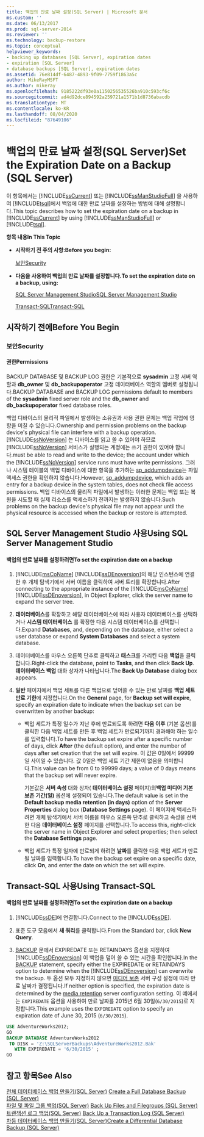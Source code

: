 ```yaml
---
title: 백업의 만료 날짜 설정(SQL Server) | Microsoft 문서
ms.custom: ''
ms.date: 06/13/2017
ms.prod: sql-server-2014
ms.reviewer: ''
ms.technology: backup-restore
ms.topic: conceptual
helpviewer_keywords:
- backing up databases [SQL Server], expiration dates
- expiration [SQL Server]
- database backups [SQL Server], expiration dates
ms.assetid: 76e814df-6487-4893-9f09-7759f1863a5c
author: MikeRayMSFT
ms.author: mikeray
ms.openlocfilehash: 9185222df93e0a1150256535526ba910c593cf6c
ms.sourcegitcommit: ad4d92dce894592a259721a1571b1d8736abacdb
ms.translationtype: MT
ms.contentlocale: ko-KR
ms.lasthandoff: 08/04/2020
ms.locfileid: "87649106"
---
```

# <a name="set-the-expiration-date-on-a-backup-sql-server"></a><span data-ttu-id="14b8c-102">백업의 만료 날짜 설정(SQL Server)</span><span class="sxs-lookup"><span data-stu-id="14b8c-102">Set the Expiration Date on a Backup (SQL Server)</span></span>
  <span data-ttu-id="14b8c-103">이 항목에서는 [!INCLUDE[ssCurrent](../../includes/sscurrent-md.md)] 또는 [!INCLUDE[ssManStudioFull](../../includes/ssmanstudiofull-md.md)] 을 사용하여 [!INCLUDE[tsql](../../includes/tsql-md.md)]에서 백업에 대한 만료 날짜를 설정하는 방법에 대해 설명합니다.</span><span class="sxs-lookup"><span data-stu-id="14b8c-103">This topic describes how to set the expiration date on a backup in [!INCLUDE[ssCurrent](../../includes/sscurrent-md.md)] by using [!INCLUDE[ssManStudioFull](../../includes/ssmanstudiofull-md.md)] or [!INCLUDE[tsql](../../includes/tsql-md.md)].</span></span>  
  
 <span data-ttu-id="14b8c-104">**항목 내용**</span><span class="sxs-lookup"><span data-stu-id="14b8c-104">**In This Topic**</span></span>  
  
-   <span data-ttu-id="14b8c-105">**시작하기 전 주의 사항:**</span><span class="sxs-lookup"><span data-stu-id="14b8c-105">**Before you begin:**</span></span>  
  
     [<span data-ttu-id="14b8c-106">보안</span><span class="sxs-lookup"><span data-stu-id="14b8c-106">Security</span></span>](#Security)  
  
-   <span data-ttu-id="14b8c-107">**다음을 사용하여 백업의 만료 날짜를 설정합니다.**</span><span class="sxs-lookup"><span data-stu-id="14b8c-107">**To set the expiration date on a backup, using:**</span></span>  
  
     [<span data-ttu-id="14b8c-108">SQL Server Management Studio</span><span class="sxs-lookup"><span data-stu-id="14b8c-108">SQL Server Management Studio</span></span>](#SSMSProcedure)  
  
     [<span data-ttu-id="14b8c-109">Transact-SQL</span><span class="sxs-lookup"><span data-stu-id="14b8c-109">Transact-SQL</span></span>](#TsqlProcedure)  
  
##  <a name="before-you-begin"></a><a name="BeforeYouBegin"></a> <span data-ttu-id="14b8c-110">시작하기 전에</span><span class="sxs-lookup"><span data-stu-id="14b8c-110">Before You Begin</span></span>  
  
###  <a name="security"></a><a name="Security"></a> <span data-ttu-id="14b8c-111">보안</span><span class="sxs-lookup"><span data-stu-id="14b8c-111">Security</span></span>  
  
####  <a name="permissions"></a><a name="Permissions"></a> <span data-ttu-id="14b8c-112">권한</span><span class="sxs-lookup"><span data-stu-id="14b8c-112">Permissions</span></span>  
 <span data-ttu-id="14b8c-113">BACKUP DATABASE 및 BACKUP LOG 권한은 기본적으로 **sysadmin** 고정 서버 역할과 **db_owner** 및 **db_backupoperator** 고정 데이터베이스 역할의 멤버로 설정됩니다.</span><span class="sxs-lookup"><span data-stu-id="14b8c-113">BACKUP DATABASE and BACKUP LOG permissions default to members of the **sysadmin** fixed server role and the **db_owner** and **db_backupoperator** fixed database roles.</span></span>  
  
 <span data-ttu-id="14b8c-114">백업 디바이스의 물리적 파일에서 발생하는 소유권과 사용 권한 문제는 백업 작업에 영향을 미칠 수 있습니다.</span><span class="sxs-lookup"><span data-stu-id="14b8c-114">Ownership and permission problems on the backup device's physical file can interfere with a backup operation.</span></span> [!INCLUDE[ssNoVersion](../../includes/ssnoversion-md.md)] <span data-ttu-id="14b8c-115">는 디바이스를 읽고 쓸 수 있어야 하므로 [!INCLUDE[ssNoVersion](../../includes/ssnoversion-md.md)] 서비스가 실행되는 계정에는 쓰기 권한이 있어야 합니다.</span><span class="sxs-lookup"><span data-stu-id="14b8c-115">must be able to read and write to the device; the account under which the [!INCLUDE[ssNoVersion](../../includes/ssnoversion-md.md)] service runs must have write permissions.</span></span> <span data-ttu-id="14b8c-116">그러나 시스템 테이블의 백업 디바이스에 대한 항목을 추가하는 [sp_addumpdevice](/sql/relational-databases/system-stored-procedures/sp-addumpdevice-transact-sql)는 파일 액세스 권한을 확인하지 않습니다.</span><span class="sxs-lookup"><span data-stu-id="14b8c-116">However, [sp_addumpdevice](/sql/relational-databases/system-stored-procedures/sp-addumpdevice-transact-sql), which adds an entry for a backup device in the system tables, does not check file access permissions.</span></span> <span data-ttu-id="14b8c-117">백업 디바이스의 물리적 파일에서 발생하는 이러한 문제는 백업 또는 복원을 시도할 때 실제 리소스를 액세스하기 전까지는 발생하지 않습니다.</span><span class="sxs-lookup"><span data-stu-id="14b8c-117">Such problems on the backup device's physical file may not appear until the physical resource is accessed when the backup or restore is attempted.</span></span>  
  
##  <a name="using-sql-server-management-studio"></a><a name="SSMSProcedure"></a> <span data-ttu-id="14b8c-118">SQL Server Management Studio 사용</span><span class="sxs-lookup"><span data-stu-id="14b8c-118">Using SQL Server Management Studio</span></span>  
  
#### <a name="to-set-the-expiration-date-on-a-backup"></a><span data-ttu-id="14b8c-119">백업의 만료 날짜를 설정하려면</span><span class="sxs-lookup"><span data-stu-id="14b8c-119">To set the expiration date on a backup</span></span>  
  
1.  <span data-ttu-id="14b8c-120">[!INCLUDE[msCoName](../../includes/msconame-md.md)] [!INCLUDE[ssDEnoversion](../../../includes/ssdenoversion-md.md)]의 해당 인스턴스에 연결한 후 개체 탐색기에서 서버 이름을 클릭하여 서버 트리를 확장합니다.</span><span class="sxs-lookup"><span data-stu-id="14b8c-120">After connecting to the appropriate instance of the [!INCLUDE[msCoName](../../includes/msconame-md.md)] [!INCLUDE[ssDEnoversion](../../../includes/ssdenoversion-md.md)], in Object Explorer, click the server name to expand the server tree.</span></span>  
  
2.  <span data-ttu-id="14b8c-121">**데이터베이스**를 확장하고 해당 데이터베이스에 따라 사용자 데이터베이스를 선택하거나 **시스템 데이터베이스** 를 확장한 다음 시스템 데이터베이스를 선택합니다.</span><span class="sxs-lookup"><span data-stu-id="14b8c-121">Expand **Databases**, and, depending on the database, either select a user database or expand **System Databases** and select a system database.</span></span>  
  
3.  <span data-ttu-id="14b8c-122">데이터베이스를 마우스 오른쪽 단추로 클릭하고 **태스크**를 가리킨 다음 **백업**을 클릭합니다.</span><span class="sxs-lookup"><span data-stu-id="14b8c-122">Right-click the database, point to **Tasks**, and then click **Back Up**.</span></span> <span data-ttu-id="14b8c-123">**데이터베이스 백업** 대화 상자가 나타납니다.</span><span class="sxs-lookup"><span data-stu-id="14b8c-123">The **Back Up Database** dialog box appears.</span></span>  
  
4.  <span data-ttu-id="14b8c-124">**일반** 페이지에서 백업 세트를 다른 백업으로 덮어쓸 수 있는 만료 날짜를 **백업 세트 만료 기한**에 지정합니다.</span><span class="sxs-lookup"><span data-stu-id="14b8c-124">On the **General** page, for **Backup set will expire**, specify an expiration date to indicate when the backup set can be overwritten by another backup:</span></span>  
  
    -   <span data-ttu-id="14b8c-125">백업 세트가 특정 일수가 지난 후에 만료되도록 하려면 **다음 이후** (기본 옵션)를 클릭한 다음 백업 세트를 만든 후 백업 세트가 만료되기까지 경과해야 하는 일수를 입력합니다.</span><span class="sxs-lookup"><span data-stu-id="14b8c-125">To have the backup set expire after a specific number of days, click **After** (the default option), and enter the number of days after set creation that the set will expire.</span></span> <span data-ttu-id="14b8c-126">이 값은 0일에서 99999일 사이일 수 있습니다. 값 0일은 백업 세트 기간 제한이 없음을 의미합니다.</span><span class="sxs-lookup"><span data-stu-id="14b8c-126">This value can be from 0 to 99999 days; a value of 0 days means that the backup set will never expire.</span></span>  
  
         <span data-ttu-id="14b8c-127">기본값은 **서버 속성** 대화 상자( **데이터베이스 설정** 페이지)의**백업 미디어 기본 보존 기간(일)** 옵션에 설정되어 있습니다.</span><span class="sxs-lookup"><span data-stu-id="14b8c-127">The default value is set in the **Default backup media retention (in days)** option of the **Server Properties** dialog box (**Database Settings** page).</span></span> <span data-ttu-id="14b8c-128">이 페이지에 액세스하려면 개체 탐색기에서 서버 이름을 마우스 오른쪽 단추로 클릭하고 속성을 선택한 다음 **데이터베이스 설정** 페이지를 선택합니다.</span><span class="sxs-lookup"><span data-stu-id="14b8c-128">To access this, right-click the server name in Object Explorer and select properties; then select the **Database Settings** page.</span></span>  
  
    -   <span data-ttu-id="14b8c-129">백업 세트가 특정 일자에 만료되게 하려면 **날짜**를 클릭한 다음 백업 세트가 만료될 날짜를 입력합니다.</span><span class="sxs-lookup"><span data-stu-id="14b8c-129">To have the backup set expire on a specific date, click **On**, and enter the date on which the set will expire.</span></span>  
  
##  <a name="using-transact-sql"></a><a name="TsqlProcedure"></a> <span data-ttu-id="14b8c-130">Transact-SQL 사용</span><span class="sxs-lookup"><span data-stu-id="14b8c-130">Using Transact-SQL</span></span>  
  
#### <a name="to-set-the-expiration-date-on-a-backup"></a><span data-ttu-id="14b8c-131">백업의 만료 날짜를 설정하려면</span><span class="sxs-lookup"><span data-stu-id="14b8c-131">To set the expiration date on a backup</span></span>  
  
1.  <span data-ttu-id="14b8c-132">[!INCLUDE[ssDE](../../includes/ssde-md.md)]에 연결합니다.</span><span class="sxs-lookup"><span data-stu-id="14b8c-132">Connect to the [!INCLUDE[ssDE](../../includes/ssde-md.md)].</span></span>  
  
2.  <span data-ttu-id="14b8c-133">표준 도구 모음에서 **새 쿼리**를 클릭합니다.</span><span class="sxs-lookup"><span data-stu-id="14b8c-133">From the Standard bar, click **New Query**.</span></span>  
  
3.  <span data-ttu-id="14b8c-134">[BACKUP](/sql/t-sql/statements/backup-transact-sql) 문에서 EXPIREDATE 또는 RETAINDAYS 옵션을 지정하여 [!INCLUDE[ssDEnoversion](../../../includes/ssdenoversion-md.md)] 이 백업을 덮어 쓸 수 있는 시간을 확인합니다.</span><span class="sxs-lookup"><span data-stu-id="14b8c-134">In the [BACKUP](/sql/t-sql/statements/backup-transact-sql) statement, specify either the EXPIREDATE or RETAINDAYS option to determine when the [!INCLUDE[ssDEnoversion](../../../includes/ssdenoversion-md.md)] can overwrite the backup.</span></span> <span data-ttu-id="14b8c-135">두 옵션 모두 지정하지 않으면 [미디어 보존](../../database-engine/configure-windows/configure-the-media-retention-server-configuration-option.md) 서버 구성 설정에 따라 만료 날짜가 결정됩니다.</span><span class="sxs-lookup"><span data-stu-id="14b8c-135">If neither option is specified, the expiration date is determined by the [media retention](../../database-engine/configure-windows/configure-the-media-retention-server-configuration-option.md) server configuration setting.</span></span> <span data-ttu-id="14b8c-136">이 예에서는 `EXPIREDATE` 옵션을 사용하여 만료 날짜를 2015년 6월 30일(`6/30/2015`)로 지정합니다.</span><span class="sxs-lookup"><span data-stu-id="14b8c-136">This example uses the `EXPIREDATE` option to specify an expiration date of June 30, 2015 (`6/30/2015`).</span></span>  
  
```sql  
USE AdventureWorks2012;  
GO  
BACKUP DATABASE AdventureWorks2012  
 TO DISK = 'Z:\SQLServerBackups\AdventureWorks2012.Bak'  
   WITH EXPIREDATE = '6/30/2015' ;  
GO  
```  
  
## <a name="see-also"></a><span data-ttu-id="14b8c-137">참고 항목</span><span class="sxs-lookup"><span data-stu-id="14b8c-137">See Also</span></span>  
 <span data-ttu-id="14b8c-138">[전체 데이터베이스 백업 만들기&#40;SQL Server&#41;](create-a-full-database-backup-sql-server.md) </span><span class="sxs-lookup"><span data-stu-id="14b8c-138">[Create a Full Database Backup &#40;SQL Server&#41;](create-a-full-database-backup-sql-server.md) </span></span>  
 <span data-ttu-id="14b8c-139">[파일 및 파일 그룹 백업&#40;SQL Server&#41;](back-up-files-and-filegroups-sql-server.md) </span><span class="sxs-lookup"><span data-stu-id="14b8c-139">[Back Up Files and Filegroups &#40;SQL Server&#41;](back-up-files-and-filegroups-sql-server.md) </span></span>  
 <span data-ttu-id="14b8c-140">[트랜잭션 로그 백업&#40;SQL Server&#41;](back-up-a-transaction-log-sql-server.md) </span><span class="sxs-lookup"><span data-stu-id="14b8c-140">[Back Up a Transaction Log &#40;SQL Server&#41;](back-up-a-transaction-log-sql-server.md) </span></span>  
 [<span data-ttu-id="14b8c-141">차등 데이터베이스 백업 만들기&#40;SQL Server&#41;</span><span class="sxs-lookup"><span data-stu-id="14b8c-141">Create a Differential Database Backup &#40;SQL Server&#41;</span></span>](create-a-differential-database-backup-sql-server.md)  
  
  
